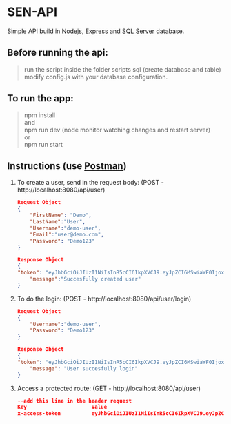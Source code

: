# SEN-API 
Simple API build in [Nodejs](https://nodejs.org/), [Express](https://expressjs.com/) and [SQL Server](https://www.npmjs.com/package/mssql) database.

## Before running the api:
> run the script inside the folder scripts sql (create database and table)  
> modify config.js with your database configuration.

## To run the app:
> npm install  
> and  
> npm run dev (node monitor watching changes and restart server)  
> or  
> npm run start

## Instructions (use [Postman](https://www.getpostman.com/))
1. To create a user, send in the request body: (POST - http://localhost:8080/api/user)
	```json
    Request Object
	{
    	"FirstName": "Demo", 
		"LastName":"User",
		"Username":"demo-user",
		"Email":"user@demo.com",
		"Password": "Demo123"
    }
    
    Response Object
    {
    "token": "eyJhbGciOiJIUzI1NiIsInR5cCI6IkpXVCJ9.eyJpZCI6MSwiaWF0IjoxNTU5NTYxNDc2LCJleHAiOjE1NTk2NDc4NzZ9.vgjkGT2Do1D1y7mrzXWMPT3ENOBlJOZVeekeksWTf-Q",
        "message":"Succesfully created user"
    }
	```
2. To do the login: (POST - http://localhost:8080/api/user/login)
	```json
    Request Object
    { 
		"Username":"demo-user",
		"Password": "Demo123"
	} 
    
    Response Object
    {
    "token": "eyJhbGciOiJIUzI1NiIsInR5cCI6IkpXVCJ9.eyJpZCI6MSwiaWF0IjoxNTU5NTYxNDc2LCJleHAiOjE1NTk2NDc4NzZ9.vgjkGT2Do1D1y7mrzXWMPT3ENOBlJOZVeekeksWTf-Q",
        "message": "User succesfully login"
    }
    ```
3. Access a protected route: (GET - http://localhost:8080/api/user)
	```json
    --add this line in the header request
    Key						Value
    x-access-token			eyJhbGciOiJIUzI1NiIsInR5cCI6IkpXVCJ9.eyJpZCI6MSwiaWF0IjoxNTU5NTYxNDc2LCJleHAiOjE1NTk2NDc4NzZ9.vgjkGT2Do1D1y7mrzXWMPT3ENOBlJOZVeekeksWTf-Q
    
    ```